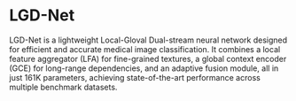 # LGD-Net
LGD-Net is a lightweight Local-Gloval Dual-stream neural network designed for efficient and accurate medical image classification. It combines a local feature aggregator (LFA) for fine-grained textures, a global context encoder (GCE) for long-range dependencies, and an adaptive fusion module, all in just 161K parameters, achieving state-of-the-art performance across multiple benchmark datasets.
